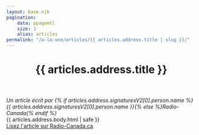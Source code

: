 ```yaml
---
layout: base.njk
pagination:
    data: ppagemtl
    size: 1
    alias: articles
permalink: "/a-la-une/articles/{{ articles.address.title | slug }}/"
---
```

<header>
  <h1>{{ articles.address.title }}</h1>
</header>
<main>
<address>Un article écrit par {% if articles.address.signaturesV2[0].person.name %}{{ articles.address.signaturesV2[0].person.name }}{% else %}Radio-Canada{% endif %}</address>
  <article>
    {{ articles.address.body.html | safe }}
  </article>
    <aside><a href="{{ articles.address.canonicalWebLink.href | safe }}">Lisez l'article sur Radio-Canada.ca</a></aside>
</main>